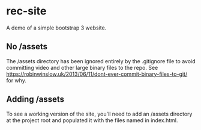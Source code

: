 # rec-site
A demo of a simple bootstrap 3 website.

## No /assets
The /assets directory has been ignored entirely by the .gitignore file to avoid committing video and other large binary files to the repo. See https://robinwinslow.uk/2013/06/11/dont-ever-commit-binary-files-to-git/ for why.

## Adding /assets
To see a working version of the site, you'll need to add an /assets directory at the project root and populated it with the files named in index.html.
